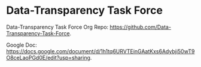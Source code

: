 # Data-Transparency Task Force

Data-Transparency Task Force Org Repo: https://github.com/Data-Transparency-Task-Force.

Google Doc: https://docs.google.com/document/d/1h1tq6URVTEinGAatKxs6Adybji50wT9O8ceLaoPGd0E/edit?usp=sharing.
